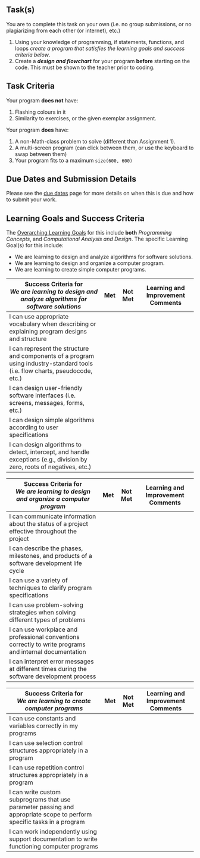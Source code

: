 ## Task(s)
You are to complete this task on your own (i.e. no group submissions, or no plagiarizing from each other (or internet), etc.)  

1. Using your knowledge of programming, if statements, functions, and loops _create a program that satisfies the learning goals and success criteria below_.  
2. Create a _**design and flowchart**_ for your program **before** starting on the code.  This must be shown to the teacher prior to coding.


## Task Criteria
Your program **does not** have:
  1. Flashing colours in it
  2. Similarity to exercises, or the given exemplar assignment.

Your program **does** have:
  1. A non-Math-class problem to solve (different than Assignment 1).
  2. A multi-screen program (can click between them, or use the keyboard to swap between them)
  3. Your program fits to a maximum ```size(600, 600)```


## Due Dates and Submission Details

Please see the [due dates](./Due-Dates-and-Submission-Details) page for more details on when this is due and how to submit your work.

## Learning Goals and Success Criteria

The [Overarching Learning Goals](./images/ICS2O.jpg) for this include **both** _Programming Concepts_, and _Computational Analysis and Design_.
The specific Learning Goal(s) for this include:
  * We are learning to design and analyze algorithms for software solutions. 
  * We are learning to design and organize a computer program.
  * We are learning to create simple computer programs.



| Success Criteria for <br/> _We are learning to design and analyze algorithms for software solutions_ | Met | Not Met | Learning and Improvement Comments |
| ----------- | --- | ------ | ------- |
| I can use appropriate vocabulary when describing or explaining program designs and structure | | | |
| I can represent the structure and components of a program using industry-standard tools (i.e. flow charts, pseudocode, etc.) | | | |
| I can design user-friendly software interfaces (i.e. screens, messages, forms, etc.)  | | | |
| I can design simple algorithms according to user specifications | | | |
| I can design algorithms to detect, intercept, and handle exceptions (e.g., division by zero, roots of negatives, etc.) | | | |


| Success Criteria for <br/> _We are learning to design and organize a computer program_ | Met | Not Met | Learning and Improvement Comments |
| ----------- | --- | ------ | ------- |
| I can communicate information about the status of a project effective throughout the project | | | |
| I can describe the phases, milestones, and products of a software development life cycle | | | |
| I can use a variety of techniques to clarify program specifications | | | |
| I can use problem-solving strategies when solving different types of problems | | | |
| I can use workplace and professional conventions correctly to write programs and internal documentation | | | |
| I can interpret error messages at different times during the software development process | | | |


| Success Criteria for <br/> _We are learning to create computer programs_ | Met | Not Met | Learning and Improvement Comments |
| ----------- | --- | ------ | ------- |
| I can use constants and variables correctly in my programs | | | |
| I can use selection control structures appropriately in a program | | | |
| I can use repetition control structures appropriately in a program | | | |
| I can write custom subprograms that use parameter passing and appropriate scope to perform specific tasks in a program | | | |
| I can work independently using support documentation to write functioning computer programs | | | |
